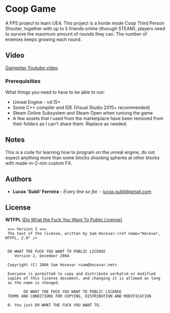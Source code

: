 # Coop Game
A FPS project to learn UE4.
This project is a horde mode Coop Third Person Shooter, together with up to 5 friends online (thorugh STEAM),
players need to survive the maximum amount of rounds they can.
The number of enemies keeps growing each round.


## Video

[Gameplay Youtube video](https://www.youtube.com/watch?v=1ApYVb-ZoTY)


### Prerequisities

What things you need to have to be able to run:

* Unreal Engine - v4.15+
* Some C++ compiler and IDE (Visual Studio 2015+ recommended)
* Steam Online Subsystem and Steam Open when runiong the game
* A few assets that I used from the marketplace have been removed from their folders as I can't share them. Replace as needed.

## Notes

This is a code for learning how to program on the unreal engine, do not expect anything more than some blocks shooting spheres at other blocks with made-in-2-min custom FX. 

## Authors

* **Lucas 'Subli' Ferreira** - *Every line so far.* - [lucas.subli@gmail.com](mailto:lucas.subli@gmail.com)


## License

 **WTFPL**  [(Do What the Fuck You Want To Public License)](https://en.wikipedia.org/wiki/WTFPL)
 
     === Version 2 ===
     The text of the license, written by Sam Hocevar:<ref name="Hocevar, WTFPL, 2.0" />


	 DO WHAT THE FUCK YOU WANT TO PUBLIC LICENSE
		Version 2, December 2004
 
	 Copyright (C) 2004 Sam Hocevar <sam@hocevar.net>
 
     Everyone is permitted to copy and distribute verbatim or modified
     copies of this license document, and changing it is allowed as long
     as the name is changed.
 
			DO WHAT THE FUCK YOU WANT TO PUBLIC LICENSE
     TERMS AND CONDITIONS FOR COPYING, DISTRIBUTION AND MODIFICATION
 
     0. You just DO WHAT THE FUCK YOU WANT TO.

